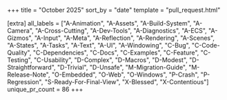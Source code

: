 +++
title = "October 2025"
sort_by = "date"
template = "pull_request.html"

[extra]
all_labels = ["A-Animation", "A-Assets", "A-Build-System", "A-Camera", "A-Cross-Cutting", "A-Dev-Tools", "A-Diagnostics", "A-ECS", "A-Gizmos", "A-Input", "A-Meta", "A-Reflection", "A-Rendering", "A-Scenes", "A-States", "A-Tasks", "A-Text", "A-UI", "A-Windowing", "C-Bug", "C-Code-Quality", "C-Dependencies", "C-Docs", "C-Examples", "C-Feature", "C-Testing", "C-Usability", "D-Complex", "D-Macros", "D-Modest", "D-Straightforward", "D-Trivial", "D-Unsafe", "M-Migration-Guide", "M-Release-Note", "O-Embedded", "O-Web", "O-Windows", "P-Crash", "P-Regression", "S-Ready-For-Final-View", "X-Blessed", "X-Contentious"]
unique_pr_count = 86
+++
